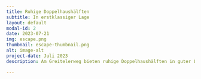 ```yaml
---
title: Ruhige Doppelhaushälften
subtitle: In erstklassiger Lage
layout: default
modal-id: 2
date: 2023-07-21
img: escape.png
thumbnail: escape-thumbnail.png
alt: image-alt
project-date: Juli 2023
description: Am Greitelerweg bieten ruhige Doppelhaushälften in guter Lage ein ideales Wohnumfeld für Familien und Paare. Die modernen Häuser überzeugen durch ihre hochwertige Ausstattung und großzügigen Grundrisse. Hier genießen die Bewohner ein harmonisches und komfortables Leben in einer begehrten Wohngegend.

---
```

